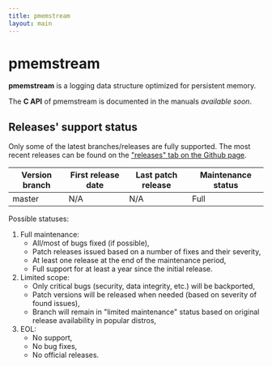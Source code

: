 ```yaml
---
title: pmemstream
layout: main
---
```


# pmemstream

**pmemstream** is a logging data structure optimized for persistent memory.

The **C API** of pmemstream is documented in the manuals *available soon*.

<TBD>

<!-- ## Blog entries

The following blog articles relates to **pmemstream**:

* [pmemstream introduction](link) -->

## Releases' support status

Only some of the latest branches/releases are fully supported. The most recent releases can be found
on the ["releases" tab on the Github page](https://github.com/pmem/pmemstream/releases).

| Version branch | First release date | Last patch release | Maintenance status |
| -------------- | ------------------ | ------------------ | ------------------ |
| master | N/A | N/A | Full |

Possible statuses:
1. Full maintenance:
	* All/most of bugs fixed (if possible),
	* Patch releases issued based on a number of fixes and their severity,
	* At least one release at the end of the maintenance period,
	* Full support for at least a year since the initial release.
2. Limited scope:
	* Only critical bugs (security, data integrity, etc.) will be backported,
	* Patch versions will be released when needed (based on severity of found issues),
	* Branch will remain in "limited maintenance" status based on original release availability in popular distros,
3. EOL:
	* No support,
	* No bug fixes,
	* No official releases.
